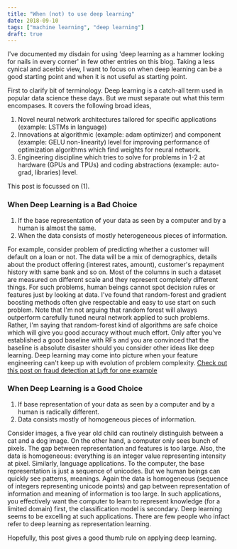 ```yaml
---
title: "When (not) to use deep learning"
date: 2018-09-10
tags: ["machine learning", "deep learning"]
draft: true
---
```


I've documented my disdain for using 'deep learning as a hammer looking for nails in every corner'
in few other entries on this blog. Taking a less cynical and acerbic view, I want to focus on
when deep learning can be a good starting point and when it is not useful as starting point.

First to clarify bit of terminology. Deep learning is a catch-all term used in popular data science
these days. But we must separate out what this term encompases. It covers the following broad ideas,

  1. Novel neural network architectures tailored for specific applications (example: LSTMs in language)
  2. Innovations at algorithmic (example: adam optimizer) and component (example: GELU non-linearity) level
     for improving performance of optimization algorithms which find weights for neural network.
  3. Engineering discipline which tries to solve for problems in 1-2 at hardware (GPUs and TPUs) and
     coding abstractions (example: auto-grad, libraries) level.

This post is focussed on (1).


### When Deep Learning is a Bad Choice

  1. If the base representation of your data as seen by a computer and by a human is almost the same.
  2. When the data consists of mostly heterogeneous pieces of information.

For example, consider problem of predicting whether a customer will default on a loan or not. The data
will be a mix of demographics, details about the product offering (interest rates, amount), customer's
repayment history with same bank and so on. Most of the columns in such a dataset are measured on different
scale and they represent completely different things. For such problems, human beings cannot spot
decision rules or features just by looking at data. I've found that random-forest and gradient boosting methods
often give respectable and easy to use start on such problem. Note that I'm not arguing that random forest will
always outperform carefully tuned neural network applied to such problems. Rather, I'm saying that random-forest
kind of algorithms are safe choice which will give you good accuracy without much effort. Only after you've
established a good baseline with RFs and you are convinced that the baseline is absolute disaster should you
consider other ideas like deep learning. Deep learning may come into picture when your feature engineering can't
keep up with evolution of problem complexity. [Check out this post on fraud detection at Lyft for one example](https://eng.lyft.com/fingerprinting-fraudulent-behavior-6663d0264fad)


### When Deep Learning is a Good Choice

  1. If base representation of your data as seen by a computer and by a human is radically different.
  2. Data consists mostly of homogeneous pieces of information.

Consider images, a five year old child can routinely distinguish between a cat and a dog image. On the other
hand, a computer only sees bunch of pixels. The gap between representation and features is too large. Also,
the data is homogeneous: everything is an integer value representing intensity at pixel. Similarly, language
applications. To the computer, the base representation is just a sequence of unicodes. But we human beings
can quickly see patterns, meanings. Again the data is homogeneous (sequence of integers representing unicode
points) and gap between representation of information and meaning of information is too large. In such applications,
you effectively want the computer to learn to represent knowledge (for a limited domain) first, the classification
model is secondary. Deep learning seems to be excelling at such applications. There are few people who infact refer
to deep learning as representation learning.

Hopefully, this post gives a good thumb rule on applying deep learning.
